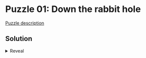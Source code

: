 # Puzzle 01: Down the rabbit hole

[Puzzle description](https://www.steamgifts.com/discussion/nLkTR/)

## Solution

<details>
  <summary>Reveal</summary>

  The file name `png.zip` gives a hint that the zip file hides a PNG image somewhere.

  The zip file contains multiple nested inner zips, each one named with two characters being hex values.

  Consulting the [PNG](https://en.wikipedia.org/wiki/PNG#File_format) article on Wikipedia,
  you'll notice that the first few nested files correspond to the known PNG header (`89 50 4E 47 0D 0A 1A 0A`),
  so the idea should be clear that the image bytes have been encoded as the names of the nested files,
  and all needs to be done is traverse the nested archives and reconstruct the bytes of the image using the collected names.

  The `png.zip` file is 248 levels deep, so the process is doable by hand.

  To do it manually, just open the nested files in your preferred archive manager (e.g 7-Zip file manager)
  one aftre the other until you reach the end:

  ![](solution-7zip.png)

  copy the resulting path from the address bar:

      D:\Downloads\png.zip\89.zip\50.zip\4E.zip\47.zip\0D.zip\0A.zip\1A.zip\0A.zip\...\42.zip\60.zip\82.txt

  format it to keep only the hex values and paste the result in a HEX editor of choice:

  ![](solution-hexeditor.png)

  Of course, you can also write a script to traverse the nested zips, see the codes attached.

</details>
